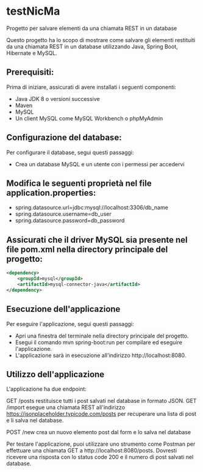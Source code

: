 # testNicMa
Progetto per salvare elementi da una chiamata REST in un database

Questo progetto ha lo scopo di mostrare come salvare gli elementi restituiti da una chiamata REST in un database utilizzando Java, Spring Boot, Hibernate e MySQL.

## Prerequisiti:
Prima di iniziare, assicurati di avere installati i seguenti componenti:
- Java JDK 8 o versioni successive
- Maven
- MySQL
- Un client MySQL come MySQL Workbench o phpMyAdmin

## Configurazione del database:
Per configurare il database, segui questi passaggi:

- Crea un database MySQL e un utente con i permessi per accedervi

## Modifica le seguenti proprietà nel file application.properties:
- spring.datasource.url=jdbc:mysql://localhost:3306/db_name
- spring.datasource.username=db_user
- spring.datasource.password=db_password

## Assicurati che il driver MySQL sia presente nel file pom.xml nella directory principale del progetto:
```pom.xml
<dependency>
    <groupId>mysql</groupId>
    <artifactId>mysql-connector-java</artifactId>
</dependency>
```

## Esecuzione dell'applicazione
Per eseguire l'applicazione, segui questi passaggi:

- Apri una finestra del terminale nella directory principale del progetto.
- Esegui il comando mvn spring-boot:run per compilare ed eseguire l'applicazione.
- L'applicazione sarà in esecuzione all'indirizzo http://localhost:8080.

## Utilizzo dell'applicazione
L'applicazione ha due endpoint:

GET /posts restituisce tutti i post salvati nel database in formato JSON.
GET /import esegue una chiamata REST all'indirizzo https://jsonplaceholder.typicode.com/posts per recuperare una lista di post e li salva nel database.

POST /new crea un nuovo elemento post dal form e lo salva nel database

Per testare l'applicazione, puoi utilizzare uno strumento come Postman per effettuare una chiamata GET a http://localhost:8080/posts. Dovresti ricevere una risposta con lo status code 200 e il numero di post salvati nel database.

